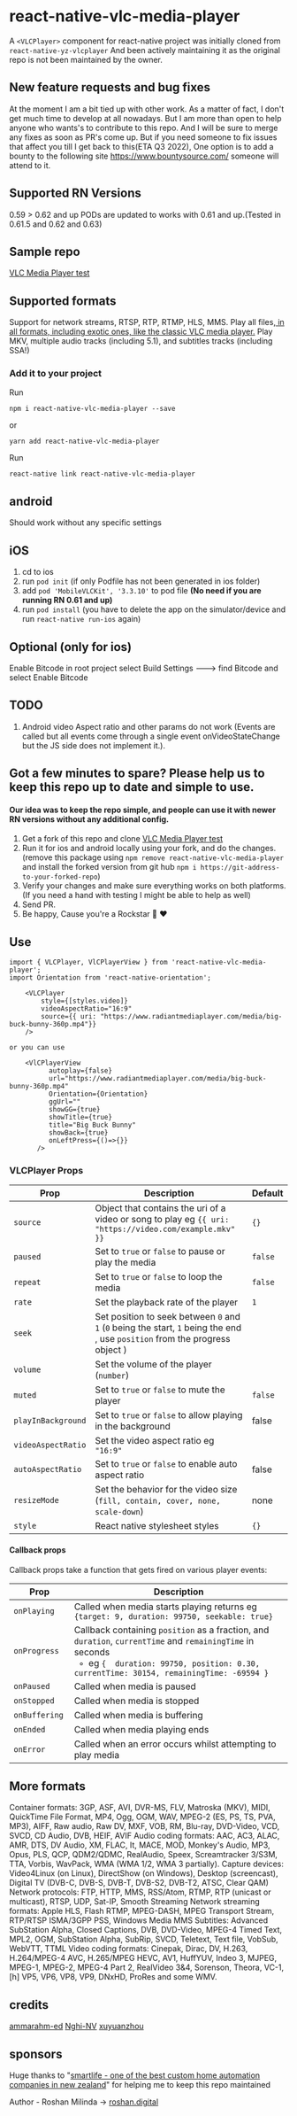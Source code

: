 # react-native-vlc-media-player

A `<VLCPlayer>` component for react-native
project was initially cloned from `react-native-yz-vlcplayer` And been actively maintaining it as the original repo is not been maintained by the owner.

## New feature requests and bug fixes

At the moment I am a bit tied up with other work. As a matter of fact, I don't get much time to develop at all nowadays. But I am more than open to help anyone who wants's to contribute to this repo. And I will be sure to merge any fixes as soon as PR's come up. But if you need someone to fix issues that affect you till I get back to this(ETA Q3 2022), One option is to add a bounty to the following site https://www.bountysource.com/ someone will attend to it.




## Supported RN Versions

0.59 > 0.62 and up
PODs are updated to works with 0.61 and up.(Tested in 0.61.5 and 0.62 and 0.63)

## Sample repo

[VLC Media Player test](https://github.com/razorRun/react-native-vlc-media-player-test)

## Supported formats

Support for network streams, RTSP, RTP, RTMP, HLS, MMS.
Play all files,[ in all formats, including exotic ones, like the classic VLC media player.](#-More-formats)
Play MKV, multiple audio tracks (including 5.1), and subtitles tracks (including SSA!)

### Add it to your project

Run

`npm i react-native-vlc-media-player --save`

or

`yarn add react-native-vlc-media-player`


Run

`react-native link react-native-vlc-media-player`

## android

Should work without any specific settings

## iOS

1. cd to ios
2. run `pod init` (if only Podfile has not been generated in ios folder)
3. add `pod 'MobileVLCKit', '3.3.10'` to pod file **(No need if you are running RN 0.61 and up)**
4. run `pod install` (you have to delete the app on the simulator/device and run `react-native run-ios` again)

## Optional (only for ios)

Enable Bitcode
in root project select Build Settings ---> find Bitcode and select Enable Bitcode

## TODO

1. Android video Aspect ratio and other params do not work (Events are called but all events come through a single event onVideoStateChange but the JS side does not implement it.).

## Got a few minutes to spare? Please help us to keep this repo up to date and simple to use.

#### Our idea was to keep the repo simple, and people can use it with newer RN versions without any additional config.


1. Get a fork of this repo and clone [VLC Media Player test](https://github.com/razorRun/react-native-vlc-media-player-test)
2. Run it for ios and android locally using your fork, and do the changes. (remove this package using ```npm remove react-native-vlc-media-player``` and install the forked version from git hub ```npm i https://git-address-to-your-forked-repo```)  
3. Verify your changes and make sure everything works on both platforms. (If you need a hand with testing I might be able to help as well)
4. Send PR.
5. Be happy, Cause you're a Rockstar 🌟 ❤️

## Use

```
import { VLCPlayer, VlCPlayerView } from 'react-native-vlc-media-player';
import Orientation from 'react-native-orientation';

    <VLCPlayer
        style={[styles.video]}
        videoAspectRatio="16:9"
        source={{ uri: "https://www.radiantmediaplayer.com/media/big-buck-bunny-360p.mp4"}}
    />

or you can use

    <VlCPlayerView
          autoplay={false}
          url="https://www.radiantmediaplayer.com/media/big-buck-bunny-360p.mp4"
          Orientation={Orientation}
          ggUrl=""
          showGG={true}
          showTitle={true}
          title="Big Buck Bunny"
          showBack={true}
          onLeftPress={()=>{}}
       />
```

### VLCPlayer Props

Prop | Description | Default
---- | ----------- | -------
`source` | Object that contains the uri of a video or song to play eg `{{ uri: "https://video.com/example.mkv" }}` | `{}`
`paused` | Set to `true` or `false` to pause or play the media | `false`
`repeat` | Set to `true` or `false` to loop the media | `false`
`rate` | Set the playback rate of the player| `1`
`seek` | Set position to seek between `0` and `1` (`0` being the start, `1` being the end , use `position` from the progress object )
`volume` | Set the volume of the player (`number`)
`muted` | Set to `true` or `false` to mute the player |  `false`
`playInBackground` | Set to `true` or `false` to allow playing in the background | false
`videoAspectRatio ` | Set the video aspect ratio eg `"16:9"`
`autoAspectRatio` | Set to `true` or `false` to enable auto aspect ratio | false
`resizeMode` | Set the behavior for the video size (`fill, contain, cover, none, scale-down`) | none
`style` | React native stylesheet styles| `{}`

#### Callback props

Callback props take a function that gets fired on various player events:

Prop | Description
---- | -----------
`onPlaying` | Called when media starts playing returns eg `{target: 9, duration: 99750, seekable: true}`
`onProgress` | Callback containing `position` as a fraction, and `duration`, `currentTime` and `remainingTime` in seconds <br />&nbsp; ◦ &nbsp;eg `{  duration: 99750, position: 0.30, currentTime: 30154, remainingTime: -69594 }`
`onPaused` | Called when media is paused
`onStopped ` | Called when media is stopped
`onBuffering ` | Called when media is buffering
`onEnded` | Called when media playing ends
`onError` | Called when an error occurs whilst attempting to play media


## More formats

Container formats: 3GP, ASF, AVI, DVR-MS, FLV, Matroska (MKV), MIDI, QuickTime File Format, MP4, Ogg, OGM, WAV, MPEG-2 (ES, PS, TS, PVA, MP3), AIFF, Raw audio, Raw DV, MXF, VOB, RM, Blu-ray, DVD-Video, VCD, SVCD, CD Audio, DVB, HEIF, AVIF
Audio coding formats: AAC, AC3, ALAC, AMR, DTS, DV Audio, XM, FLAC, It, MACE, MOD, Monkey's Audio, MP3, Opus, PLS, QCP, QDM2/QDMC, RealAudio, Speex, Screamtracker 3/S3M, TTA, Vorbis, WavPack, WMA (WMA 1/2, WMA 3 partially).
Capture devices: Video4Linux (on Linux), DirectShow (on Windows), Desktop (screencast), Digital TV (DVB-C, DVB-S, DVB-T, DVB-S2, DVB-T2, ATSC, Clear QAM)
Network protocols: FTP, HTTP, MMS, RSS/Atom, RTMP, RTP (unicast or multicast), RTSP, UDP, Sat-IP, Smooth Streaming
Network streaming formats: Apple HLS, Flash RTMP, MPEG-DASH, MPEG Transport Stream, RTP/RTSP ISMA/3GPP PSS, Windows Media MMS
Subtitles: Advanced SubStation Alpha, Closed Captions, DVB, DVD-Video, MPEG-4 Timed Text, MPL2, OGM, SubStation Alpha, SubRip, SVCD, Teletext, Text file, VobSub, WebVTT, TTML
Video coding formats: Cinepak, Dirac, DV, H.263, H.264/MPEG-4 AVC, H.265/MPEG HEVC, AV1, HuffYUV, Indeo 3, MJPEG, MPEG-1, MPEG-2, MPEG-4 Part 2, RealVideo 3&4, Sorenson, Theora, VC-1,[h] VP5, VP6, VP8, VP9, DNxHD, ProRes and some WMV.

## credits

[ammarahm-ed](https://github.com/ammarahm-ed)
[Nghi-NV](https://github.com/Nghi-NV)
[xuyuanzhou](https://github.com/xuyuanzhou)

## sponsors

Huge thanks to "[smartlife - one of the best custom home automation companies in new zealand](https://www.smartlife.nz/)" for helping me to keep this repo maintained

Author - Roshan Milinda -> [roshan.digital](https://roshan.digital)
